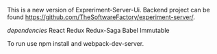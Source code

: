 This is a new version of Expreriment-Server-Ui. Backend project can be found https://github.com/TheSoftwareFactory/experiment-server/.

*dependencies*
  React
  Redux
  Redux-Saga
  Babel
  Immutable

To run use npm install and webpack-dev-server. 
